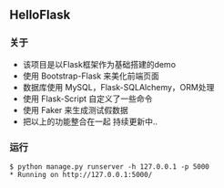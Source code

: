 ## HelloFlask
### 关于
- 该项目是以Flask框架作为基础搭建的demo
- 使用 Bootstrap-Flask 来美化前端页面
- 数据库使用 MySQL，Flask-SQLAlchemy，ORM处理
- 使用 Flask-Script 自定义了一些命令
- 使用 Faker 来生成测试假数据
- 把以上的功能整合在一起 持续更新中..
### 运行
```
$ python manage.py runserver -h 127.0.0.1 -p 5000
* Running on http://127.0.0.1:5000/
```